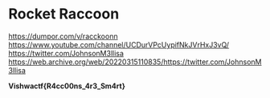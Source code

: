 
# Rocket Raccoon

https://dumpor.com/v/racckoonn
https://www.youtube.com/channel/UCDurVPcUypifNkJVrHxJ3vQ/
https://twitter.com/JohnsonM3llisa
https://web.archive.org/web/20220315110835/https://twitter.com/JohnsonM3llisa

**Vishwactf{R4cc00ns_4r3_Sm4rt}**

